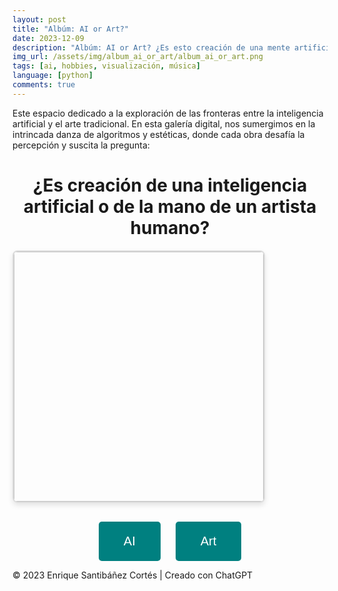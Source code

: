```yaml
---
layout: post
title: "Albúm: AI or Art?"
date: 2023-12-09
description: "Albúm: AI or Art? ¿Es esto creación de una mente artificial o de la mano de un artista humano?" 
img_url: /assets/img/album_ai_or_art/album_ai_or_art.png
tags: [ai, hobbies, visualización, música]
language: [python]
comments: true
---
```


Este espacio dedicado a la exploración de las fronteras entre la inteligencia artificial y el arte tradicional. En esta galería digital, nos sumergimos en la intrincada danza de algoritmos y estéticas, donde cada obra desafía la percepción y suscita la pregunta: 

<h1><center>¿Es creación de una inteligencia artificial o de la mano de un artista humano?</center></h1>


<meta charset="UTF-8">
 <meta name="viewport" content="width=device-width, initial-scale=1.0">
 <script src="../../../assets/files/imagenes.js"></script>

 <style>
 	#imageContainer {
    text-align: center;
    margin-bottom: 20px;
    display: flex;
    align-items: center;
}
 	#imageContainer img {
            width: 400px; 
            height: 400px;
    		margin: 0 auto;	
            border: 2px solid #ddd;
            border-radius: 8px;
            box-shadow: 0 4px 8px rgba(0, 0, 0, 0.1);
        }

        #mensaje {
            font-size: 30px;
            margin-left: 30px; /* Agregamos margen izquierdo para separar el mensaje de la imagen */
            padding: 30px;
            flex-grow: 1; /* Permite que el mensaje ocupe todo el espacio disponible */
        }

        .overlay-text {
            position: absolute;
            top: 50%;
            left: 50%;
            transform: translate(-50%, -50%);
            color: #fff;
            font-size: 18px;
            font-weight: bold;
            opacity: 0;
            transition: opacity 0.5s ease-in-out;
            pointer-events: none; /* Para evitar que el texto sea clickeable */
        }


        .button-container {
            margin-top: 30px;
            text-align: center;
        }

        .button-container button {
            margin: 0 10px; /* Espacio entre los botones */
            padding: 20px 40px;
            font-size: 20px;
            cursor: pointer;
            background-color: #008080;
            color: white;
            border: none;
            border-radius: 5px;
            transition: background-color 0.3s ease;
        }

        .button-container button:hover {
            background-color: #014242;
        }

        #continuarButton {
            display: none;
        }
    </style>


<div id="imageContainer">
        <!-- La imagen se cargará aquí -->
        <img id="imagen">
        <div id="mensaje"> </div>
    </div>

   <div class="button-container">
        <button onclick="validarAnimal('AI')">AI</button>
        <button onclick="validarAnimal('Art')">Art</button>
        <button onclick="ocultarContinuar()" id="continuarButton">Continuar</button>
    </div>



   <script>
        // Array para llevar un registro de las imágenes mostradas
        const imagenesMostradas = [];
		// Función para mostrar una imagen aleatoria al cargar la página
        window.onload = function () {
            mostrarImagenAleatoria();
        };
        function mostrarImagenAleatoria() {
            const imagenElement = document.getElementById('imagen');
            const mensajeElement = document.getElementById('mensaje');
            const answersElement = document.getElementById('answers');

            // Seleccionar aleatoriamente entre AI o ART
            const albunes = Object.keys(imagenes);
            const albunesNoMostrados = albunes.filter(albunes => !imagenesMostradas.includes(albunes));

            if (albunesNoMostrados.length === 0) {
                // Todas las imágenes han sido mostradas, reinicia el registro
                imagenesMostradas.length = 0;
            }
            // Guarda la categoría en el registro de imágenes mostradas
            const albunesAleatorio = albunesNoMostrados[Math.floor(Math.random() * albunesNoMostrados.length)];
            imagenesMostradas.push(albunesAleatorio);

            // Establecer la imagen aleatoria y el mensaje predeterminado
            imagenElement.src = imagenes[albunesAleatorio].imagen;
            imagenElement.alt = imagenes[albunesAleatorio].answers;
            mensajeElement.innerHTML = imagenes[albunesAleatorio].mensaje;
            // Ocultar el mensaje y el botón "Continuar"
		    mensajeElement.style.display = 'none';
        }
		function validarAnimal(opcion) {
            const imagenElement = document.getElementById('imagen');
            const mensajeElement = document.getElementById('mensaje');
            const answersElement = document.getElementById('answers');
            const categoriaMostrada = imagenElement.alt;
            const auxmensajeElemet = mensajeElement.innerHTML;
			mensajeElement.style.fontSize = '24px'; // Puedes ajustar el tamaño según tus preferencias
		    mensajeElement.style.padding = '5px'; // Agregamos un espacio alrededor del texto
            if (categoriaMostrada === opcion) {
            	mensajeElement.style.backgroundColor = 'rgba(79, 140, 25, 0.4)'; // Agregamos un fondo blanco
            	if (categoriaMostrada === "AI"){
            		mensajeElement.innerHTML = `¡Correcto!<br><span style="font-size: 18px; text-align: left;">La imagen es generada con el promt:<br> "${auxmensajeElemet}</span>`;
            	} else{
            		mensajeElement.innerHTML = `¡Correcto!<br><span style="font-size: 18px; text-align: left;">La imagen es del album:<br> "${auxmensajeElemet}</span>`;
            	}

            } else {
            	mensajeElement.style.backgroundColor = 'rgba(169, 25, 7, 0.6)'; // Agregamos un fondo blanco
        		if (categoriaMostrada === "AI"){
            		mensajeElement.innerHTML = `¡Incorrecto!<br><span style="font-size: 18px; text-align: left;">La imagen es generada con el promt:<br> "${auxmensajeElemet}</span>`;
            	} else{
            		mensajeElement.innerHTML = `¡Incorrecto!<br><span style="font-size: 18px; text-align: left;">La imagen es del album:<br> "${auxmensajeElemet}</span>`;
            	}
            }
            // Ocultar botones "AI" y "Art"
            document.querySelectorAll('.button-container button:not(#continuarButton)').forEach(button => {
                button.style.display = 'none';
            });
			// Ocultar la imagen y el botón "Continuar"
		    // imagenElement.style.display = 'none';
		    continuarButton.style.display = 'none';

		    // Mostrar el mensaje y el botón "Continuar"
		    mensajeElement.style.display = 'block';
		    continuarButton.style.display = 'inline-block';

        }
        function mostrarContinuar(opcion) {
            // Lógica para mostrar contenido relacionado con "AI" o "Art"
            // Puedes personalizar según tus necesidades

            // Ocultar botones "AI" y "Art"
            document.querySelectorAll('.button-container button:not(#continuarButton)').forEach(button => {
                button.style.display = 'none';
            });

            // Mostrar botón "Continuar"
            document.getElementById('continuarButton').style.display = 'inline-block';
        }

        function ocultarContinuar() {
            // Lógica para continuar después de la elección AI o Art

            // Mostrar botones "AI" y "Art"
            document.querySelectorAll('.button-container button:not(#continuarButton)').forEach(button => {
                button.style.display = 'inline-block';
            });

            // Ocultar botón "Continuar"
            document.getElementById('continuarButton').style.display = 'none';
            const imagenElement = document.getElementById('imagen');
		    const mensajeElement = document.getElementById('mensaje');
		    const continuarButton = document.getElementById('continuarButton');
			// Ajustar el estilo del mensaje para que sea más grande y tenga un fondo blanco


		    // Ocultar el mensaje y el botón "Continuar"
		    mensajeElement.style.display = 'none';
            // Mostrar una nueva imagen aleatoria
			mostrarImagenAleatoria();
			imagenElement.style.display = 'block';

        }
    </script>
<footer>
        <p>&copy; 2023 Enrique Santibáñez Cortés | Creado con ChatGPT</p>
</footer>